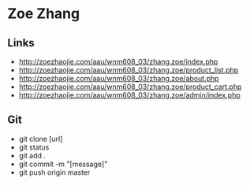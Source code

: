 # Zoe Zhang

## Links

- http://zoezhaojie.com/aau/wnm608_03/zhang.zoe/index.php
- http://zoezhaojie.com/aau/wnm608_03/zhang.zoe/product_list.php
- http://zoezhaojie.com/aau/wnm608_03/zhang.zoe/about.php
- http://zoezhaojie.com/aau/wnm608_03/zhang.zoe/product_cart.php
- http://zoezhaojie.com/aau/wnm608_03/zhang.zoe/admin/index.php



## Git

- git clone [url]
- git status
- git add .
- git commit -m "[message]"
- git push origin master
